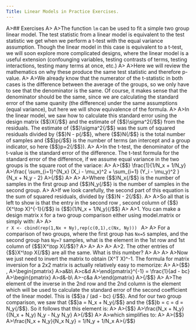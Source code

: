 ```yaml
---
Title: Linear Models in Practice Exercises.
---
```


A>## Exercises
A>
A>The function `lm` can be used  to fit a simple two group linear model. The test statistic from a linear model is equivalent to the test statistic we get when we perform a t-test with the equal variance assumption. Though the linear model in this case is equivalent to a t-test, we will soon explore more complicated designs, where the linear model is a useful extension (confounging variables, testing contrasts of terms, testing interactions, testing many terms at once, etc.)
A>
A>Here we will review the mathematics on why these produce the same test statistic and therefore p-value.
A>
A>We already know that the numerator of the t-statistic in both cases is the difference between the average of the groups, so we only have to see that the denominator is the same. Of course, it makes sense that the denominator should be the same, since we are calculating the standard error of the same quanity (the difference) under the same assumptions (equal variance), but here we will show equivalence of the formula.
A>
A>In the linear model, we saw how to calculate this standard error using the design matrix {$$}X{/$$} and the estimate of {$$}\sigma^2{/$$} from the residuals. The estimate of {$$}\sigma^2{/$$} was the sum of squared residuals divided by {$$}N - p{/$$}, where {$$}N{/$$} is the total number of samples and {$$}p{/$$} is the number of terms (an intercept and a group indicator, so here {$$}p=2{/$$}).
A>
A>In the t-test, the denominator of the t-value is the standard error of the difference. The t-test formula for the standard error of the difference, if we assume equal variance in the two groups is the square root of the variace:
A>
A>{$$} \frac{1}{1/N_x + 1/N_y}  
A>\frac{  \sum_{i=1}^{N_x} (X_i - \mu_x)^2  + \sum_{i=1} (Y_i - \mu_y)^2  }{N_x + N_y - 2}
A>{/$$}
A>
A>
A>Where {$$}N_x{/$$} is the number of samples in the first group and {$$}N_y{/$$} is the number of samples in the second group.
A>
A>If we look carefully, the second part of this equation is the sum of squared residuals, divided by {$$}N - 2{/$$}.
A>
A>So all that is left to show is that the entry in the second row , second column of {$$}(X^\top X)^{-1}{/$$} is  {$$}(1/N_x + 1/N_y){/$$}
A>
A>1. You can make a design matrix `X` for a two group comparison either using model.matrix or simply with:
A>
A>    
    ```r
    X <- cbind(rep(1,Nx + Ny),rep(c(0,1),c(Nx, Ny)))
    ```
A>
A>    For a comparison of two groups, where the first group has `Nx=5` samples, and the second group has `Ny=7` samples, what is the element in the 1st row and 1st column of {$$}X^\top X{/$$}?
A>
A>
A>
A>
A>2. The other entries of {$$}X^\top X{/$$} are all the same. What is this number?
A>
A>
A>
A>Now we just need to invert the matrix to obtain (X^T X)^-1. The formula for matrix inversion for a 2x2 matrix is actually relatively easy to memorize:
A>
A>{$$} \,
A>\begin{pmatrix}
A>a&b\\
A>c&d
A>\end{pmatrix}^{-1} = \frac{1}{ad - bc}
A>\begin{pmatrix}
A>d&-b\\
A>-c&a
A>\end{pmatrix}
A>{/$$}
A>
A>The element of the inverse in the 2nd row and the 2nd column is the element which will be used to calculate the standard error of the second coefficient of the linear model. This is {$$}a / (ad - bc) {/$$}. And for our two group comparison, we saw that {$$}a = N_x + N_y{/$$} and the {$$}b = c = d = N_y{/$$}. So it follows that this element is:
A>
A>{$$}
A>\frac{N_x + N_y}{(N_x + N_y) N_y - N_y N_y}
A>{/$$}
A>
A>which simplifies to:
A>
A>{$$}
A>\frac{N_x + N_y}{N_x N_y} = 1/N_y + 1/N_x
A>{/$$}
